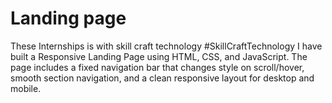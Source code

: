 # Landing page 
These Internships is with skill craft technology  #SkillCraftTechnology I have built a Responsive Landing Page using HTML, CSS, and JavaScript. The page includes a fixed navigation bar that changes style on scroll/hover, smooth section navigation, and a clean responsive layout for desktop and mobile.
